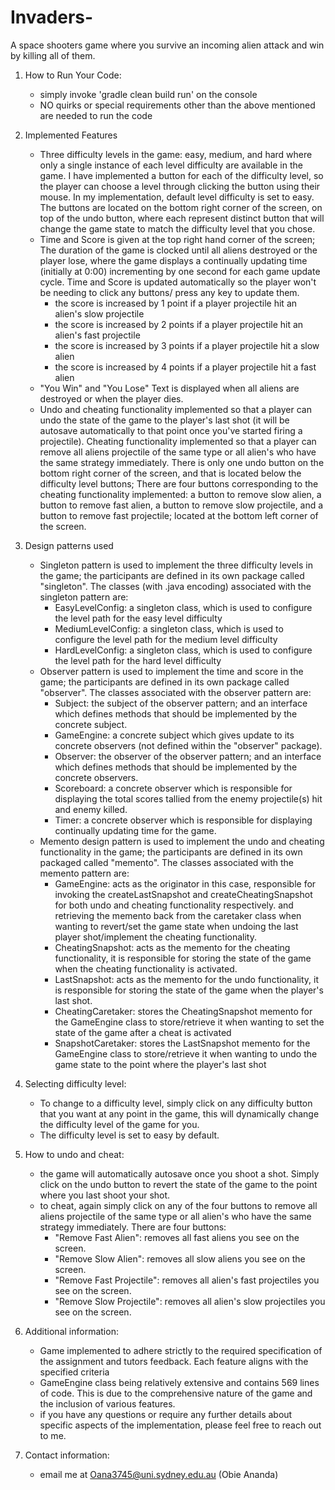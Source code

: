 # Invaders-
A space shooters game where you survive an incoming alien attack and win by killing all of them. 

1. How to Run Your Code: 
    - simply invoke 'gradle clean build run' on the console
    - NO quirks or special requirements other than the above mentioned are needed to run the code

2. Implemented Features
    - Three difficulty levels in the game: easy, medium, and hard where only a single instance of each level difficulty
      are available in the game. I have implemented a button for each of the difficulty level, so the player can choose
      a level through clicking the button using their mouse. In my implementation, default level difficulty is set to easy. 
      The buttons are located on the bottom right corner of the screen, on top of the undo button, where each represent distinct
      button that will change the game state to match the difficulty level that you chose. 
    - Time and Score is given at the top right hand corner of the screen; The duration of the game is clocked until all aliens
      destroyed or the player lose, where the game displays a continually updating time (initially at 0:00) incrementing by one
      second for each game update cycle. Time and Score is updated automatically so the player won't be needing to click any buttons/
      press any key to update them.
        - the score is increased by 1 point if a player projectile hit an alien's slow projectile
        - the score is increased by 2 points if a player projectile hit an alien's fast projectile
        - the score is increased by 3 points if a player projectile hit a slow alien
        - the score is increased by 4 points if a player projectile hit a fast alien
    - "You Win" and "You Lose" Text is displayed when all aliens are destroyed or when the player dies. 
    - Undo and cheating functionality implemented so that a player can undo the state of the game to the player's last shot (it will be autosave automatically
      to that point once you've started firing a projectile). Cheating functionality implemented so that a player can remove all aliens projectile of the same type
      or all alien's who have the same strategy immediately. There is only one undo button on the bottom right corner of the screen, and that is located below the difficulty 
      level buttons; There are four buttons corresponding to the cheating functionality implemented: a button to remove slow alien, a button to remove fast alien,
      a button to remove slow projectile, and a button to remove fast projectile; located at the bottom left corner of the screen.

3. Design patterns used
    - Singleton pattern is used to implement the three difficulty levels in the game; the participants are defined in its own package called "singleton". The classes
      (with .java encoding) associated with the singleton pattern are:
        - EasyLevelConfig: a singleton class, which is used to configure the level path for the easy level difficulty
        - MediumLevelConfig: a singleton class, which is used to configure the level path for the medium level difficulty 
        - HardLevelConfig: a singleton class, which is used to configure the level path for the hard level difficulty
    - Observer pattern is used to implement the time and score in the game; the participants are defined in its own package called "observer". The classes
      associated with the observer pattern are:
        - Subject: the subject of the observer pattern; and an interface which defines methods that should be implemented by the concrete subject.
        - GameEngine: a concrete subject which gives update to its concrete observers (not defined within the "observer" package).
        - Observer: the observer of the observer pattern; and an interface which defines methods that should be implemented by the concrete observers.
        - Scoreboard: a concrete observer which is responsible for displaying the total scores tallied from the enemy projectile(s) hit and enemy killed. 
        - Timer: a concrete observer which is responsible for displaying continually updating time for the game.
    - Memento design pattern is used to implement the undo and cheating functionality in the game; the participants are defined in its own packaged called "memento". The classes
      associated with the memento pattern are: 
        - GameEngine: acts as the originator in this case, responsible for invoking the createLastSnapshot and createCheatingSnapshot for both undo and cheating functionality respectively. 
          and retrieving the memento back from the caretaker class when wanting to revert/set the game state when undoing the last player shot/implement the cheating functionality.
        - CheatingSnapshot: acts as the memento for the cheating functionality, it is responsible for storing the state of the game when the cheating functionality is activated.
        - LastSnapshot: acts as the memento for the undo functionality, it is responsible for storing the state of the game when the player's last shot.
        - CheatingCaretaker: stores the CheatingSnapshot memento for the GameEngine class to store/retrieve it when wanting to set the state of the game after a cheat is activated
        - SnapshotCaretaker: stores the LastSnapshot memento for the GameEngine class to store/retrieve it when wanting to undo the game state to the point where the player's last shot

4. Selecting difficulty level: 
    - To change to a difficulty level, simply click on any difficulty button that you want at any point in the game, this will dynamically change the difficulty level of the game for you.
    - The difficulty level is set to easy by default. 

5. How to undo and cheat: 
    - the game will automatically autosave once you shoot a shot. Simply click on the undo button to revert the state of the game to the point where you last shoot your shot.
    - to cheat, again simply click on any of the four buttons to remove all aliens projectile of the same type or all alien's who have the same strategy immediately. There are four buttons: 
        - "Remove Fast Alien": removes all fast aliens you see on the screen.
        - "Remove Slow Alien": removes all slow aliens you see on the screen.
        - "Remove Fast Projectile": removes all alien's fast projectiles you see on the screen.
        - "Remove Slow Projectile": removes all alien's slow projectiles you see on the screen. 

6. Additional information: 
   - Game implemented to adhere strictly to the required specification of the assignment and tutors feedback. Each feature aligns with the specified criteria
   - GameEngine class being relatively extensive and contains 569 lines of code. This is due to the comprehensive nature of the game and the inclusion of various features. 
   - if you have any questions or require any further details about specific aspects of the implementation, please feel free to reach out to me.

7. Contact information: 
   - email me at Oana3745@uni.sydney.edu.au (Obie Ananda)
